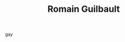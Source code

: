 ﻿---
tags:
 - team2015
title: Romain Guilbault
subtitle: 
picture: pictures/romain_guilbault.png
---

gay
